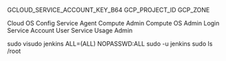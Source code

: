 GCLOUD_SERVICE_ACCOUNT_KEY_B64
GCP_PROJECT_ID
GCP_ZONE

Cloud OS Config Service Agent
Compute Admin
Compute OS Admin Login
Service Account User
Service Usage Admin
  
sudo visudo
jenkins ALL=(ALL) NOPASSWD:ALL
sudo -u jenkins sudo ls /root